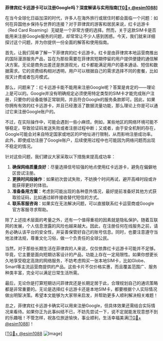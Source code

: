 **菲律宾红卡远游卡可以注册Google吗？深度解读与实用指南[[TG💪+ @esim1088](https://t.me/s/esim1088)]**

在当今全球化日益加深的时代，许多人在海外旅行或居住时都会面临一个问题：如何在异国他乡保持与世界的连接？对于菲律宾的游客和居民来说，红卡远游卡（Red Card Roaming）无疑是一个非常方便的选择。然而，关于这款SIM卡是否能用来注册Google服务的问题，却常常让不少人感到困惑。今天，我们就来详细探讨这个问题，并为你提供一份全面的解答和使用指南。

首先，让我们简单了解一下菲律宾的红卡远游卡。红卡是由菲律宾本地运营商推出的国际漫游服务产品，旨在为那些需要在菲律宾短期停留的用户提供便捷的通信解决方案。无论是商务出差还是旅游观光，红卡都能满足用户的基本通话、短信和数据需求。它的资费结构相对透明，用户可以根据自己的需求选择不同的套餐，比如按天计费或者包月模式。

那么，问题来了：红卡远游卡能不能用来注册Google呢？答案是肯定的——理论上是可以的。Google并没有明确规定必须使用特定类型的SIM卡才能完成账户注册，只要你的设备能够正常联网，并且符合Google的服务条款即可。因此，如果你拥有有效的红卡远游卡，并且已经激活了数据流量功能，那么理论上你是可以通过它来注册Google账户的。

不过，在实际操作中，可能会遇到一些小麻烦。例如，某些地区的网络环境可能不够稳定，导致验证码发送失败或者注册过程中断；又或者，由于安全机制的存在，Google可能会对来自特定国家或地区的IP地址进行限制，从而影响注册成功率。此外，即使成功注册了Google账户，后续使用过程中也可能因为网络问题而出现不稳定的情况。

针对这些问题，我们建议大家采取以下措施来提高成功率：

1. **确保网络质量良好**：尽量选择信号较强的地点使用红卡远游卡，避免在偏僻地区尝试注册。
2. **更换时间段操作**：如果初次尝试失败，不妨换个时间再试，避开高峰时段或许能获得更好的体验。
3. **准备备用方案**：考虑到可能出现的各种意外情况，最好提前准备好其他方式获取验证码，比如通过邮件接收替代短信的方式。
4. **联系客服咨询**：如果实在无法解决问题，可以直接联系红卡运营商或Google官方客服寻求帮助。

除了上述技术层面的考量之外，还有一个值得重视的因素就是隐私保护。随着互联网的发展，个人信息泄露的风险也越来越大。因此，在注册任何在线服务之前，请务必确认该平台的安全性，并妥善保管好自己的账号信息。同时，也要注意遵守当地法律法规，尊重文化习俗，做一个负责任的全球公民。

当然，对于那些长期生活在菲律宾的人来说，仅仅依靠红卡远游卡可能并不足够。毕竟，它主要是面向短期访客设计的产品，功能上存在一定局限性。如果你想更长久地享受稳定高效的网络服务，不妨考虑购买一张本地SIM卡，比如Globe、Smart等主流运营商提供的产品。这些卡片不仅价格实惠，而且覆盖范围广、服务种类丰富，完全可以满足日常生活所需。

最后，无论你是打算短期访问菲律宾还是长期定居于此，合理规划自己的通讯策略都是非常重要的。无论是选择红卡远游卡还是本地SIM卡，都要根据个人实际情况做出明智决策。希望本文能够为大家带来启发，并帮助更多人顺利解决相关难题！

总之，菲律宾红卡远游卡确实可以用来注册Google，但具体效果还需结合实际情况来看待。如果你正为此事纠结不已，不妨先尝试一下，说不定就能发现意想不到的乐趣哦！不管怎样，祝各位旅途愉快，事业顺利，生活幸福美满[[TG💪+ @esim1088](https://t.me/s/esim1088)]！

[[TG💪+ @esim1088](https://t.me/s/esim1088) ![Image](https://i.postimg.cc/4NQfJmqS/Snipaste-2025-05-13-00-14-12.png)]